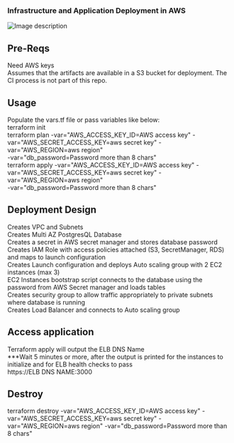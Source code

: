 ### Infrastructure and Application Deployment in AWS
![Image description](https://eittestappbucket1.s3-ap-southeast-2.amazonaws.com/github-testapp.PNG)<br/>

## Pre-Reqs
Need AWS keys<br/>
Assumes that the artifacts are available in a S3 bucket for deployment. The CI process is not part of this repo.<br/>

## Usage
Populate the vars.tf file or pass variables like below:<br/>
terraform init<br/>
terraform plan -var="AWS_ACCESS_KEY_ID=AWS access key" -var="AWS_SECRET_ACCESS_KEY=aws secret key" -var="AWS_REGION=aws region"  <br/>-var="db_password=Password more than 8 chars" <br/>
terraform apply -var="AWS_ACCESS_KEY_ID=AWS access key" -var="AWS_SECRET_ACCESS_KEY=aws secret key" -var="AWS_REGION=aws region"  <br/>-var="db_password=Password more than 8 chars" <br/>

## Deployment Design
Creates VPC and Subnets<br/>
Creates Multi AZ PostgresQL Database<br/>
Creates a secret in AWS secret manager and stores database password<br/>
Creates IAM Role with access policies attached (S3, SecretManager, RDS) and maps to launch configuration<br/>
Creates Launch configuration and deploys Auto scaling group with 2 EC2 instances (max 3)<br/>
EC2 Instances bootstrap script connects to the database using the password from AWS Secret manager and loads tables <br/>
Creates security group to allow traffic appropriately to private subnets where database is running<br/>
Creates Load Balancer and connects to Auto scaling group<br/>

## Access application
Terraform apply will output the ELB DNS Name<br/>
***Wait 5 minutes or more, after the output is printed for the instances to initialize and for ELB health checks to pass<br/>
https://ELB DNS NAME:3000<br/>

## Destroy
terraform destroy -var="AWS_ACCESS_KEY_ID=AWS access key" -var="AWS_SECRET_ACCESS_KEY=aws secret key" -var="AWS_REGION=aws region"  -var="db_password=Password more than 8 chars" <br/>